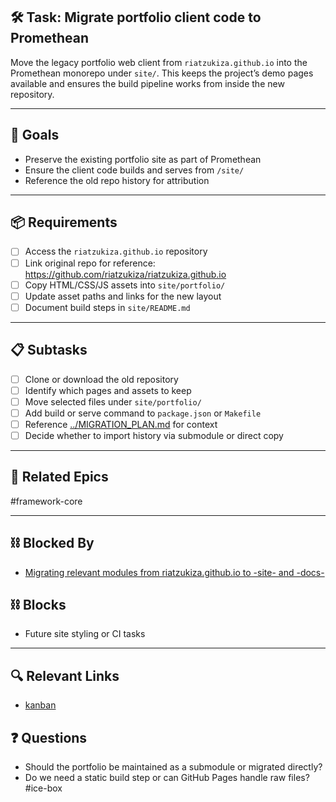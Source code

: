 ## 🛠️ Task: Migrate portfolio client code to Promethean

Move the legacy portfolio web client from `riatzukiza.github.io` into
the Promethean monorepo under `site/`. This keeps the project’s demo
pages available and ensures the build pipeline works from inside the
new repository.

---

## 🎯 Goals

- Preserve the existing portfolio site as part of Promethean
- Ensure the client code builds and serves from `/site/`
- Reference the old repo history for attribution

---

## 📦 Requirements

- [ ] Access the `riatzukiza.github.io` repository
- [ ] Link original repo for reference: <https://github.com/riatzukiza/riatzukiza.github.io>
- [ ] Copy HTML/CSS/JS assets into `site/portfolio/`
- [ ] Update asset paths and links for the new layout
- [ ] Document build steps in `site/README.md`

---

## 📋 Subtasks

- [ ] Clone or download the old repository
- [ ] Identify which pages and assets to keep
- [ ] Move selected files under `site/portfolio/`
- [ ] Add build or serve command to `package.json` or `Makefile`
- [ ] Reference [../MIGRATION_PLAN.md](../MIGRATION_PLAN.md.md) for context
- [ ] Decide whether to import history via submodule or direct copy

---

## 🔗 Related Epics

#framework-core

---

## ⛓️ Blocked By

- [Migrating relevant modules from riatzukiza.github.io to -site- and -docs-](Migrating%20relevant%20modules%20from%20riatzukiza.github.io%20to%20-site-%20and%20-docs-.md)

## ⛓️ Blocks

- Future site styling or CI tasks

---

## 🔍 Relevant Links

- [kanban](../boards/kanban.md)

## ❓ Questions

- Should the portfolio be maintained as a submodule or migrated directly?
- Do we need a static build step or can GitHub Pages handle raw files?
#ice-box

